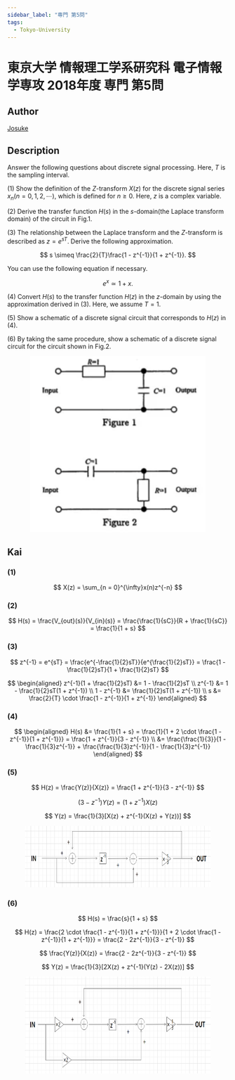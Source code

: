 ```yaml
---
sidebar_label: "専門 第5問"
tags:
  - Tokyo-University
---
```

# 東京大学 情報理工学系研究科 電子情報学専攻 2018年度 専門 第5問 


## **Author**
[Josuke](https://www.xiaohongshu.com/user/profile/6136a1b40000000002025c4f?xhsshare=QQ&appuid=5de61ebb0000000001004b64&apptime=1718276766)

## **Description**
Answer the following questions about discrete signal processing. Here, $T$ is the sampling interval.

(1) Show the definition of the $Z$-transform $X(z)$ for the discrete signal series $x_n(n = 0,1,2,\cdots)$, which is defined for $n \ge 0$. Here, $z$ is a complex variable.

(2) Derive the transfer function $H(s)$ in the $s$-domain(the Laplace transform domain) of the circuit in Fig.1.

(3) The relationship between the Laplace transform and the $Z$-transform is described as $z = e^{sT}$. Derive the following approximation.

$$
s \simeq \frac{2}{T}\frac{1 - z^{-1}}{1 + z^{-1}}.
$$

You can use the following equation if necessary.

$$
e^{x} \simeq 1 + x.
$$

(4) Convert $H(s)$ to the transfer function $H(z)$ in the $z$-domain by using the approximation derived in (3). Here, we assume $T = 1$.

(5) Show a schematic of a discrete signal circuit that corresponds to $H(z)$ in (4).

(6) By taking the same procedure, show a schematic of a discrete signal circuit for the circuit shown in Fig.2.

<figure style="text-align:center;">
  <img src="https://raw.githubusercontent.com/Myyura/the_kai_project_assets/main/kakomonn/tokyo_university/IST/denshi_2018_5_p1.png" width="400" height="400" alt=""/>
</figure>

## **Kai**
### (1)

$$
X(z) = \sum_{n = 0}^{\infty}x(n)z^{-n}
$$

### (2)

$$
H(s) = \frac{V_{out}(s)}{V_{in}(s)} = \frac{\frac{1}{sC}}{R + \frac{1}{sC}} = \frac{1}{1 + s}
$$

### (3)

$$
z^{-1} = e^{sT} = \frac{e^{-\frac{1}{2}sT}}{e^{\frac{1}{2}sT}} = \frac{1 - \frac{1}{2}sT}{1 + \frac{1}{2}sT}
$$

$$
\begin{aligned}
z^{-1}(1 + \frac{1}{2}sT) &= 1 - \frac{1}{2}sT \\
z^{-1} &= 1 - \frac{1}{2}sT(1 + z^{-1}) \\
1 - z^{-1} &= \frac{1}{2}sT(1 + z^{-1}) \\
s &= \frac{2}{T} \cdot \frac{1 - z^{-1}}{1 + z^{-1}}
\end{aligned}
$$

### (4)

$$
\begin{aligned}
H(s) &= \frac{1}{1 + s} = \frac{1}{1 + 2 \cdot \frac{1 - z^{-1}}{1 + z^{-1}}} = \frac{1 + z^{-1}}{3 - z^{-1}} \\
&= \frac{\frac{1}{3}}{1 - \frac{1}{3}z^{-1}} + \frac{\frac{1}{3}z^{-1}}{1 - \frac{1}{3}z^{-1}} 
\end{aligned}
$$

### (5)

$$
H(z) = \frac{Y(z)}{X(z)} = \frac{1 + z^{-1}}{3 - z^{-1}}
$$

$$
(3 - z^{-1})Y(z) = (1 + z^{-1})X(z)
$$

$$
Y(z) = \frac{1}{3}[X(z) + z^{-1}(X(z) + Y(z))]
$$

<figure style="text-align:center;">
  <img src="https://raw.githubusercontent.com/Myyura/the_kai_project_assets/main/kakomonn/tokyo_university/IST/denshi_2018_5_p2.png" width="700" height="140" alt=""/>
</figure>

### (6)

$$
H(s) = \frac{s}{1 + s}
$$

$$
H(z) = \frac{2 \cdot \frac{1 - z^{-1}}{1 + z^{-1}}}{1 + 2 \cdot \frac{1 - z^{-1}}{1 + z^{-1}}} = \frac{2 - 2z^{-1}}{3 - z^{-1}}
$$

$$
\frac{Y(z)}{X(z)} = \frac{2 - 2z^{-1}}{3 - z^{-1}}
$$

$$
Y(z) = \frac{1}{3}[2X(z) + z^{-1}(Y(z) - 2X(z))]
$$

<figure style="text-align:center;">
  <img src="https://raw.githubusercontent.com/Myyura/the_kai_project_assets/main/kakomonn/tokyo_university/IST/denshi_2018_5_p3.png" width="700" height="220" alt=""/>
</figure>